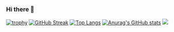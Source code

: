 ### Hi there 👋
[![trophy](https://github-profile-trophy.vercel.app/?username=SkorEgor)](https://github.com/ryo-ma/github-profile-trophy)
[![GitHub Streak](https://github-readme-streak-stats.herokuapp.com/?user=SkorEgor)](https://git.io/streak-stats)
[![Top Langs](https://github-readme-stats.vercel.app/api/top-langs/?username=SkorEgor)](https://github.com/anuraghazra/github-readme-stats)
[![Anurag's GitHub stats](https://github-readme-stats.vercel.app/api?username=SkorEgor)](https://github.com/anuraghazra/github-readme-stats)
![](https://komarev.com/ghpvc/?SkorEgor)
<!--
**SkorEgor/SkorEgor** is a ✨ _special_ ✨ repository because its `README.md` (this file) appears on your GitHub profile.

Here are some ideas to get you started:

- 🔭 I’m currently working on ...
- 🌱 I’m currently learning ...
- 👯 I’m looking to collaborate on ...
- 🤔 I’m looking for help with ...
- 💬 Ask me about ...
- 📫 How to reach me: ...
- 😄 Pronouns: ...
- ⚡ Fun fact: ...
-->
